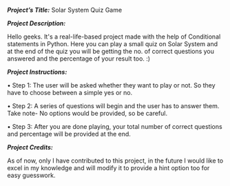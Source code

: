 *__Project’s Title:__*
Solar System Quiz Game

*__Project Description:__*

Hello geeks. It's a real-life-based project made with the help of Conditional statements in Python. 
Here you can play a small quiz on Solar System and at the end of the quiz you will be getting the no. of correct questions you answered and the percentage of your result too. :) 

*__Project Instructions:__*

• Step 1: The user will be asked whether they want to play or not. So they have to choose between a simple yes or no.

• Step 2: A series of questions will begin and the user has to answer them. Take note- No options would be provided, so be careful. 

• Step 3: After you are done playing, your total number of correct questions and percentage will be provided at the end. 

*__Project Credits:__*

As of now, only I have contributed to this project, in the future I would like to excel in my knowledge and will modify it to provide a hint option too for easy guesswork. 
